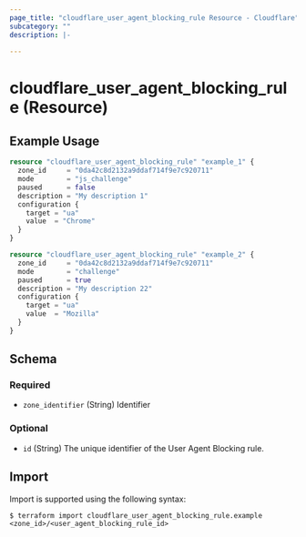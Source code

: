 ```yaml
---
page_title: "cloudflare_user_agent_blocking_rule Resource - Cloudflare"
subcategory: ""
description: |-
  
---
```


# cloudflare_user_agent_blocking_rule (Resource)



## Example Usage

```terraform
resource "cloudflare_user_agent_blocking_rule" "example_1" {
  zone_id     = "0da42c8d2132a9ddaf714f9e7c920711"
  mode        = "js_challenge"
  paused      = false
  description = "My description 1"
  configuration {
    target = "ua"
    value  = "Chrome"
  }
}

resource "cloudflare_user_agent_blocking_rule" "example_2" {
  zone_id     = "0da42c8d2132a9ddaf714f9e7c920711"
  mode        = "challenge"
  paused      = true
  description = "My description 22"
  configuration {
    target = "ua"
    value  = "Mozilla"
  }
}
```
<!-- schema generated by tfplugindocs -->
## Schema

### Required

- `zone_identifier` (String) Identifier

### Optional

- `id` (String) The unique identifier of the User Agent Blocking rule.

## Import

Import is supported using the following syntax:

```shell
$ terraform import cloudflare_user_agent_blocking_rule.example <zone_id>/<user_agent_blocking_rule_id>
```

